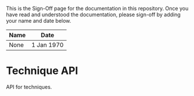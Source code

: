 <!-- sign-off-sheet:start -->
<!-- sign-off-cadence:1 month -->

This is the Sign-Off page for the documentation in this repository. Once you have read
and understood the documentation, please sign-off by adding your name and date below.

| Name          | Date            |
|--|--|
| None | 1 Jan 1970 |
<!-- sign-off-sheet:end -->

# Technique API

API for techniques.

<!-- write documentation here! -->